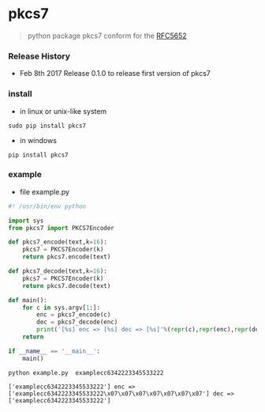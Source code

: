 # pkcs7
> python package pkcs7 conform for the [RFC5652](https://tools.ietf.org/html/rfc5652#section-6.3)

### Release History
* Feb 8th 2017 Release 0.1.0 to release first version of pkcs7

### install
* in linux or unix-like system
```shell
sudo pip install pkcs7
```

* in windows
```shell
pip install pkcs7
```

### example
* file example.py
```python
#! /usr/bin/env python

import sys
from pkcs7 import PKCS7Encoder

def pkcs7_encode(text,k=16):
    pkcs7 = PKCS7Encoder(k)
    return pkcs7.encode(text)

def pkcs7_decode(text,k=16):
    pkcs7 = PKCS7Encoder(k)
    return pkcs7.decode(text)

def main():
    for c in sys.argv[1:]:
        enc = pkcs7_encode(c)
        dec = pkcs7_decode(enc)
        print('[%s] enc => [%s] dec => [%s]'%(repr(c),repr(enc),repr(dec)))
    return

if __name__ == '__main__':
    main()
```

```shell
python example.py  examplecc6342223345533222
```

```text
['examplecc6342223345533222'] enc => ['examplecc6342223345533222\x07\x07\x07\x07\x07\x07\x07'] dec => ['examplecc6342223345533222']
```